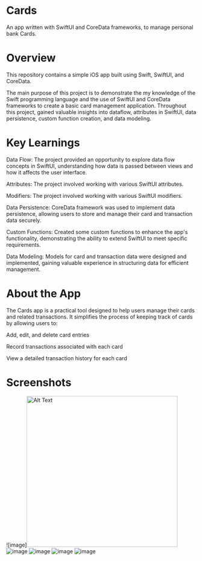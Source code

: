 # Cards
An app written with SwiftUI and CoreData frameworks, to manage personal bank Cards.

# Overview
This repository contains a simple iOS app built using Swift, SwiftUI, and CoreData.

The main purpose of this project is to demonstrate the my knowledge of the Swift programming language and the use of SwiftUI and CoreData frameworks
to create a basic card management application. Throughout this project, gained valuable insights into
dataflow, attributes in SwiftUI, data persistence, custom function creation, and data modeling.

# Key Learnings

Data Flow: The project provided an opportunity to explore data flow concepts in SwiftUI, understanding how data is passed between views and how it affects the user interface.

Attributes: The project involved working with various SwiftUI attributes.

Modifiers: The project involved working with various SwiftUI modifiers.

Data Persistence: CoreData framework was used to implement data persistence, allowing users to store and manage their card and transaction data securely.

Custom Functions: Created some custom functions to enhance the app's functionality, demonstrating the ability to extend SwiftUI to meet specific requirements.

Data Modeling: Models for card and transaction data were designed and implemented, gaining valuable experience in structuring data for efficient management.

# About the App

The Cards app is a practical tool designed to help users manage their cards and related transactions. It simplifies the process of keeping track of cards by allowing users to:

Add, edit, and delete card entries

Record transactions associated with each card

View a detailed transaction history for each card

# Screenshots

![image]<img src="[/Images/your-image-file.jpg](https://github.com/ValidMo/Cards/assets/63536756/3be2e11f-6c32-4b45-ae57-8dde6bcce882)" alt="Alt Text" width="400">
![image](https://github.com/ValidMo/Cards/assets/63536756/6fb80274-f1d5-4bbb-8b7f-54ec552c3542)
![image](https://github.com/ValidMo/Cards/assets/63536756/e80f5402-f416-4269-88b0-07cd041f7421)
![image](https://github.com/ValidMo/Cards/assets/63536756/fff32675-4cc5-40dc-ab4d-bff7d819bcfd)
![image](https://github.com/ValidMo/Cards/assets/63536756/d7f56550-337a-4ab6-9a2f-e24fade70f5d)
